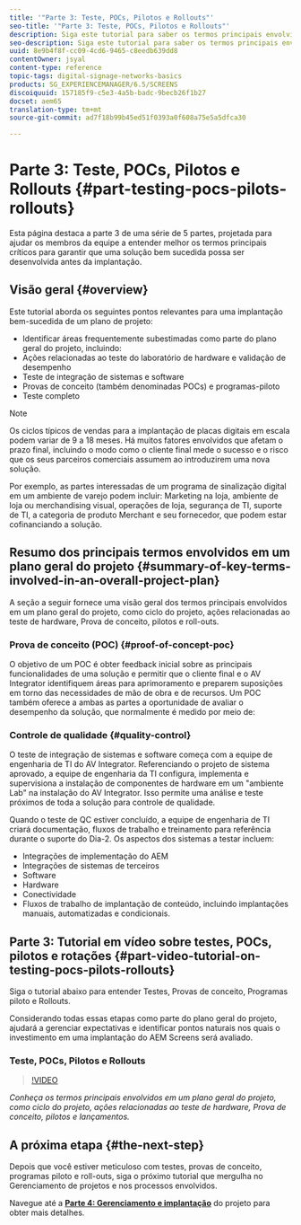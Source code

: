 ```yaml
---
title: '"Parte 3: Teste, POCs, Pilotos e Rollouts"'
seo-title: '"Parte 3: Teste, POCs, Pilotos e Rollouts"'
description: Siga este tutorial para saber os termos principais envolvidos em um plano geral do projeto, como ciclo do projeto, ações relacionadas ao teste de hardware, Prova de conceito, pilotos e lançamentos.
seo-description: Siga este tutorial para saber os termos principais envolvidos em um plano geral do projeto, como ciclo do projeto, ações relacionadas ao teste de hardware, Prova de conceito, pilotos e lançamentos.
uuid: 8e9b4f8f-cc09-4cd6-9465-c8eedb639dd8
contentOwner: jsyal
content-type: reference
topic-tags: digital-signage-networks-basics
products: SG_EXPERIENCEMANAGER/6.5/SCREENS
discoiquuid: 157185f9-c5e3-4a5b-badc-9becb26f1b27
docset: aem65
translation-type: tm+mt
source-git-commit: ad7f18b99b45ed51f0393a0f608a75e5a5dfca30

---
```



# Parte 3: Teste, POCs, Pilotos e Rollouts {#part-testing-pocs-pilots-rollouts}

Esta página destaca a parte 3 de uma série de 5 partes, projetada para ajudar os membros da equipe a entender melhor os termos principais críticos para garantir que uma solução bem sucedida possa ser desenvolvida antes da implantação.

## Visão geral {#overview}

Este tutorial aborda os seguintes pontos relevantes para uma implantação bem-sucedida de um plano de projeto:

* Identificar áreas frequentemente subestimadas como parte do plano geral do projeto, incluindo:
* Ações relacionadas ao teste do laboratório de hardware e validação de desempenho
* Teste de integração de sistemas e software
* Provas de conceito (também denominadas POCs) e programas-piloto
* Teste completo

>[!NOTE]
>
>Os ciclos típicos de vendas para a implantação de placas digitais em escala podem variar de 9 a 18 meses. Há muitos fatores envolvidos que afetam o prazo final, incluindo o modo como o cliente final mede o sucesso e o risco que os seus parceiros comerciais assumem ao introduzirem uma nova solução.

Por exemplo, as partes interessadas de um programa de sinalização digital em um ambiente de varejo podem incluir: Marketing na loja, ambiente de loja ou merchandising visual, operações de loja, segurança de TI, suporte de TI, a categoria de produto Merchant e seu fornecedor, que podem estar cofinanciando a solução.

## Resumo dos principais termos envolvidos em um plano geral do projeto {#summary-of-key-terms-involved-in-an-overall-project-plan}

A seção a seguir fornece uma visão geral dos termos principais envolvidos em um plano geral do projeto, como ciclo do projeto, ações relacionadas ao teste de hardware, Prova de conceito, pilotos e roll-outs.

### Prova de conceito (POC) {#proof-of-concept-poc}

O objetivo de um POC é obter feedback inicial sobre as principais funcionalidades de uma solução e permitir que o cliente final e o AV Integrator identifiquem áreas para aprimoramento e preparem suposições em torno das necessidades de mão de obra e de recursos. Um POC também oferece a ambas as partes a oportunidade de avaliar o desempenho da solução, que normalmente é medido por meio de:

### Controle de qualidade {#quality-control}

O teste de integração de sistemas e software começa com a equipe de engenharia de TI do AV Integrator. Referenciando o projeto de sistema aprovado, a equipe de engenharia da TI configura, implementa e supervisiona a instalação de componentes de hardware em um "ambiente Lab" na instalação do AV Integrator. Isso permite uma análise e teste próximos de toda a solução para controle de qualidade.

Quando o teste de QC estiver concluído, a equipe de engenharia de TI criará documentação, fluxos de trabalho e treinamento para referência durante o suporte do Dia-2. Os aspectos dos sistemas a testar incluem:

* Integrações de implementação do AEM
* Integrações de sistemas de terceiros
* Software
* Hardware
* Conectividade
* Fluxos de trabalho de implantação de conteúdo, incluindo implantações manuais, automatizadas e condicionais.

## Parte 3: Tutorial em vídeo sobre testes, POCs, pilotos e rotações {#part-video-tutorial-on-testing-pocs-pilots-rollouts}

Siga o tutorial abaixo para entender Testes, Provas de conceito, Programas piloto e Rollouts.

Considerando todas essas etapas como parte do plano geral do projeto, ajudará a gerenciar expectativas e identificar pontos naturais nos quais o investimento em uma implantação do AEM Screens será avaliado.

###  Teste, POCs, Pilotos e Rollouts

>[!VIDEO](https://video.tv.adobe.com/v/28405?captions=por_br)

*Conheça os termos principais envolvidos em um plano geral do projeto, como ciclo do projeto, ações relacionadas ao teste de hardware, Prova de conceito, pilotos e lançamentos.*

## A próxima etapa {#the-next-step}

Depois que você estiver meticuloso com testes, provas de conceito, programas piloto e roll-outs, siga o próximo tutorial que mergulha no Gerenciamento de projetos e nos processos envolvidos.

Navegue até a **[Parte 4: Gerenciamento e implantação](project-management-and-deployment.md)** do projeto para obter mais detalhes.
